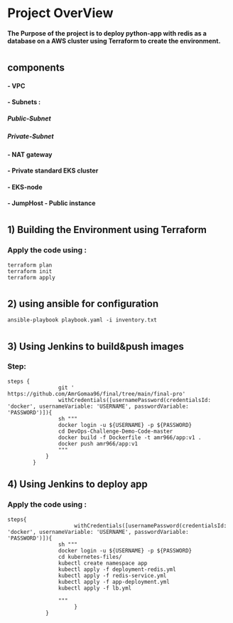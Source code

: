 # Project OverView
#### The Purpose of the project is to deploy python-app with redis as a database on a AWS cluster using Terraform to create the environment.
#


## components

#### - VPC
#### - Subnets :
##### Public-Subnet 
##### Private-Subnet
#### - NAT gateway
#### - Private standard EKS cluster
#### - EKS-node
#### - JumpHost - Public instance
#



## 1) Building the Environment using Terraform
### Apply the code using :
```
terraform plan 
terraform init
terraform apply
```

#

## 2) using ansible for configuration 

```
ansible-playbook playbook.yaml -i inventory.txt

```


#



## 3) Using Jenkins to build&push images
### Step:

```
steps {
                git ' https://github.com/AmrGomaa96/final/tree/main/final-pro'
                withCredentials([usernamePassword(credentialsId: 'docker', usernameVariable: 'USERNAME', passwordVariable: 'PASSWORD')]){
                sh """
                docker login -u ${USERNAME} -p ${PASSWORD}
                cd DevOps-Challenge-Demo-Code-master
                docker build -f Dockerfile -t amr966/app:v1 .
                docker push amr966/app:v1
                """
            }
        }
```


## 4) Using Jenkins to deploy app
### Apply the code using :
```
steps{
                     withCredentials([usernamePassword(credentialsId: 'docker', usernameVariable: 'USERNAME', passwordVariable: 'PASSWORD')]){
                sh """
                docker login -u ${USERNAME} -p ${PASSWORD}
                cd kubernetes-files/
                kubectl create namespace app
                kubectl apply -f deployment-redis.yml
                kubectl apply -f redis-service.yml
                kubectl apply -f app-deployment.yml
                kubectl apply -f lb.yml

                """
                     }
            }
```


